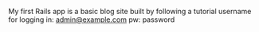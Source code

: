 
My first Rails app is a basic blog site built by following a tutorial
username for logging in: admin@example.com 
pw: password 